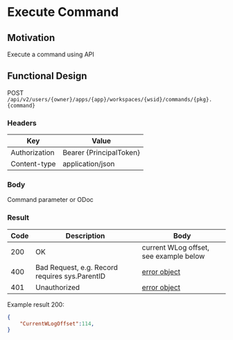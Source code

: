 # Execute Command

## Motivation
Execute a command using API

## Functional Design
POST `/api/v2/users/{owner}/apps/{app}/workspaces/{wsid}/commands/{pkg}.{command}`

### Headers
| Key | Value |
| --- | --- |
| Authorization | Bearer {PrincipalToken} |
| Content-type | application/json |

### Body
Command parameter or ODoc

### Result
| Code | Description | Body |
| --- | --- | --- |
| 200 | OK | current WLog offset, see example below |
| 400 | Bad Request, e.g. Record requires sys.ParentID | [error object](conventions.md#errors) |
| 401 | Unauthorized | [error object](conventions.md#errors) |

Example result 200:
```json
{
    "CurrentWLogOffset":114,
}
```
